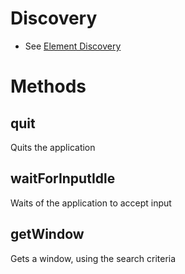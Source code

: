 # Discovery 
* See [Element Discovery](element-discovery.md)

# Methods

## quit

Quits the application

## waitForInputIdle

Waits of the application to accept input

## getWindow

Gets a window, using the search criteria

